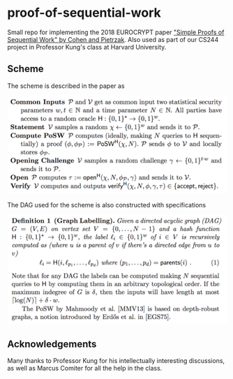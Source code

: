 # proof-of-sequential-work
Small repo for implementing the 2018 EUROCRYPT paper ["Simple Proofs of Sequential Work" by Cohen and Pietrzak](https://eprint.iacr.org/2018/183.pdf). Also used as part of our CS244 project in Professor Kung's class at Harvard University.


## Scheme
The scheme is described in the paper as 

![Overall Scheme](docs/overallscheme.png)

The DAG used for the scheme is also constructed with specifications

![DAG Specifications](docs/graphdef.png)

## Acknowledgements
Many thanks to Professor Kung for his intellectually interesting discussions, as well as Marcus Comiter for all the help in the class. 

